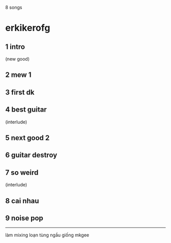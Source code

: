 8 songs

# erkikerofg
## 1 intro
(new good)
## 2 mew 1
## 3 first dk
## 4 best guitar
(interlude)
## 5 next good 2
## 6 guitar destroy
## 7 so weird
(interlude)
## 8 cai nhau
## 9 noise pop

---
làm mixing loạn tùng ngầu giống mkgee
